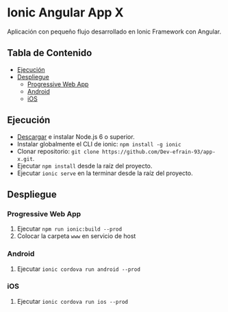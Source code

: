 # Ionic Angular App X

Aplicación con pequeño flujo desarrollado en Ionic Framework con Angular.


## Tabla de Contenido
- [Ejecución](#ejecución)
- [Despliegue](#despliegue)
  - [Progressive Web App](#progressive-web-app)
  - [Android](#android)
  - [iOS](#ios)


## Ejecución

* [Descargar](https://nodejs.org/) e instalar Node.js 6 o superior.
* Instalar globalmente el CLI de ionic: `npm install -g ionic`
* Clonar repositorio: `git clone https://github.com/Dev-efrain-93/app-x.git`.
* Ejecutar `npm install` desde la raíz del proyecto.
* Ejecutar `ionic serve` en la terminar desde la raíz del proyecto.


## Despliegue

### Progressive Web App

1. Ejecutar `npm run ionic:build --prod`
2. Colocar la carpeta `www` en servicio de host

### Android

1. Ejecutar `ionic cordova run android --prod`

### iOS

1. Ejecutar `ionic cordova run ios --prod`
